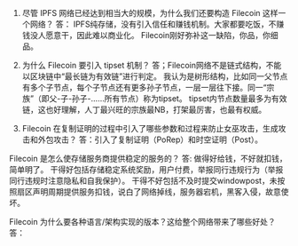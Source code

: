 1. 尽管 IPFS 网络已经达到相当大的规模，为什么我们还要构造 Filecoin 这样一个网络？
答： IPFS纯存储，没有引入信任和赚钱机制。大家都要吃饭，不赚钱没人愿意干，因此难以商业化。
Filecoin刚好弥补这一缺陷，你品，你细品。

2. 为什么 Filecoin 要引入 tipset 机制？
答；Filecoin网络不是链式结构，不能以区块链中“最长链为有效链”进行判定。
我认为是树形结构，比如同一父节点有多个子节点，每个子节点还有更多孙子节点，一层一层往下接。同一“宗族”（即父-子-孙子-……所有节点）称为tipset。
tipset内节点数量最多为有效链，这也好理解，人丁最兴旺的宗族最NB，打架最厉害，也最有权威。

3. Filecoin 在复制证明的过程中引入了哪些参数和过程来防止女巫攻击，生成攻击和外包攻击？
答：引入了复制证明（PoRep）和时空证明（Post）。

Filecoin 是怎么使存储服务商提供稳定的服务的？
答: 做得好给钱，不好就扣钱，简单明了。
干得好包括存储稳定系统奖励，用户付费，举报同行违规行为（举报同行违规时注意隐私和自我保护）。
干得不好包括不及时提交windowpost，未按照扇区声明周期提供服务扣钱，说白了网络掉线，服务器宕机，黑客入侵，故意使坏。

Filecoin 为什么要各种语言/架构实现的版本？这给整个网络带来了哪些好处？
答：
